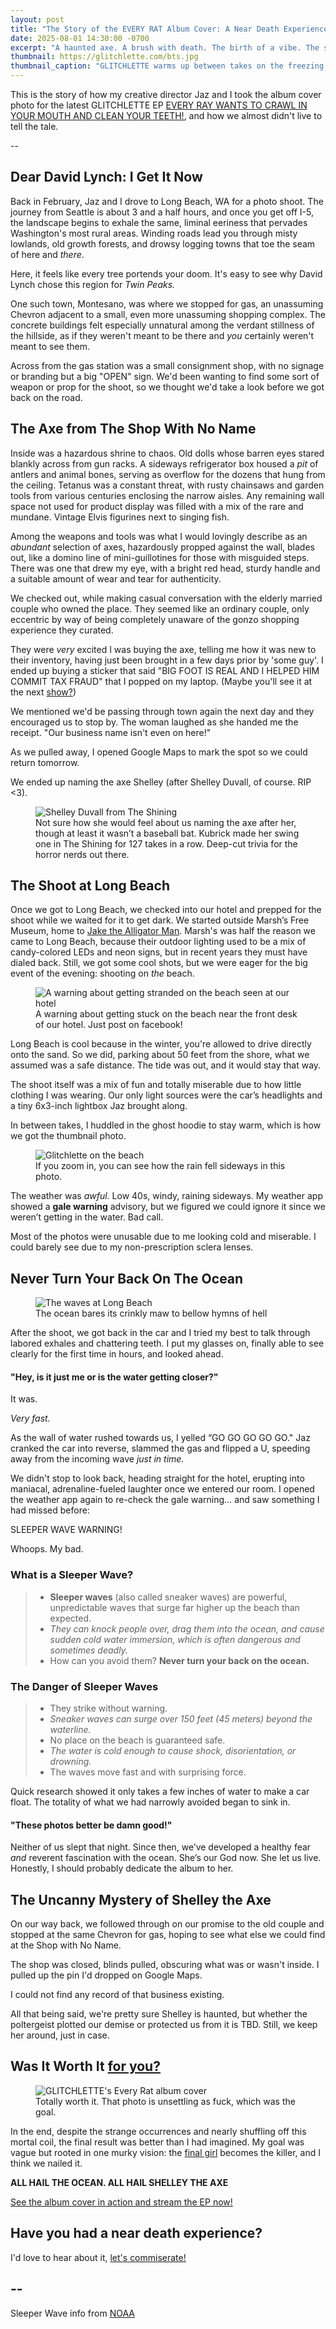 ```yaml
---
layout: post
title: "The Story of the EVERY RAT Album Cover: A Near Death Experience"
date: 2025-08-01 14:30:00 -0700
excerpt: "A haunted axe. A brush with death. The birth of a vibe. The story behind the EVERY RAT album cover and how Jaz and I almost died getting it."
thumbnail: https://glitchlette.com/bts.jpg
thumbnail_caption: "GLITCHLETTE warms up between takes on the freezing beach in February."
---
```


This is the story of how my creative director Jaz and I took the album cover photo for the latest GLITCHLETTE EP [EVERY RAY WANTS TO CRAWL IN YOUR MOUTH AND CLEAN YOUR TEETH!](/music), and how we almost didn't live to tell the tale. 

--

## Dear David Lynch: I Get It Now


Back in February, Jaz and I drove to Long Beach, WA for a photo shoot. The journey from Seattle is about 3 and a half hours, and once you get off I-5, the landscape begins to exhale the same, liminal eeriness that pervades Washington's most rural areas. Winding roads lead you through misty lowlands, old growth forests, and drowsy logging towns that toe the seam of here and *there*. 

Here, it feels like every tree portends your doom. It's easy to see why David Lynch chose this region for *Twin Peaks.* 


One such town, Montesano, was where we stopped for gas, an unassuming Chevron adjacent to a small, even more unassuming shopping complex. The concrete buildings felt especially unnatural among the verdant stillness of the hillside, as if they weren't meant to be there and  *you* certainly weren't meant to see them. 


Across from the gas station was a small consignment shop, with no signage or branding but a big "OPEN" sign. We'd been wanting to find some sort of weapon or prop for the shoot, so we thought we'd take a look before we got back on the road. 


## The Axe from The Shop With No Name


Inside was a hazardous shrine to chaos. Old dolls whose barren eyes stared blankly across from gun racks. A sideways refrigerator box housed a *pit* of antlers and animal bones, serving as overflow for the dozens that hung from the ceiling. Tetanus was a constant threat, with rusty chainsaws and garden tools from various centuries enclosing the narrow aisles. Any remaining wall space not used for product display was filled with a mix of the rare and mundane. Vintage Elvis figurines next to singing fish. 


Among the weapons and tools was what I would lovingly describe as an *abundant* selection of axes,  hazardously propped against the wall, blades out, like a domino line of mini-guillotines for those with misguided steps. There was one that drew my eye, with a bright red head, sturdy handle and a suitable amount of wear and tear for authenticity. 


We checked out, while making casual conversation with the elderly married couple who owned the place. They seemed like an ordinary couple, only eccentric by way of being completely unaware of the gonzo shopping experience they curated. 


They were *very* excited I was buying the axe, telling me how it was new to their inventory, having just been brought in a few days prior by 'some guy'. I ended up buying a sticker that said "BIG FOOT IS REAL AND I HELPED HIM COMMIT TAX FRAUD" that I popped on my laptop. (Maybe you'll see it at the next [show?](/shows))


 We mentioned we'd be passing through town again the next day and they encouraged us to stop by. The woman laughed as she handed me the receipt. "Our business name isn't even on here!"


As we pulled away, I opened Google Maps to mark the spot so we could return tomorrow. 


We ended up naming the axe Shelley (after Shelley Duvall, of course. RIP <3).

<figure>
  <img src="https://pyxis.nymag.com/v1/imgs/481/940/29ff3982bc6fc7b699a298fe651df6808b-08-shelley-duvall-the-shining.1x.rsquare.w1400.jpg" alt="Shelley Duvall from The Shining" class="blog-post-image">
  <br><figcaption>Not sure how she would feel about us naming the axe after her, though at least it wasn’t a baseball bat. Kubrick made her swing one in The Shining for 127 takes in a row. Deep-cut trivia for the horror nerds out there.</figcaption>
</figure>


## The Shoot at Long Beach


Once we got to Long Beach, we checked into our hotel and prepped for the shoot while we waited for it to get dark. We started outside Marsh’s Free Museum, home to [Jake the Alligator Man](https://en.wikipedia.org/wiki/Jake_the_Alligator_Man). Marsh's was half the reason we came to Long Beach, because their outdoor lighting used to be a mix of candy-colored LEDs and neon signs, but in recent years they must have dialed back. Still, we got some cool shots, but we were eager for the big event of the evening: shooting on *the* beach. 

<figure>
  <img src="/photos/longbeach_warning.jpeg" alt="A warning about getting stranded on the beach seen at our hotel" class="blog-post-image">
  <br><figcaption>A warning about getting stuck on the beach near the front desk of our hotel. Just post on facebook!</figcaption>
</figure>

Long Beach is cool because in the winter, you're allowed to drive directly onto the sand. So we did, parking about 50 feet from the shore, what we assumed was a safe distance. The tide was out, and it would stay that way. 

The shoot itself was a mix of fun and totally miserable due to how little clothing I was wearing. Our only light sources were the car’s headlights and a tiny 6x3-inch lightbox Jaz brought along.


In between takes, I huddled in the ghost hoodie to stay warm, which is how we got the thumbnail photo.


<figure>
  <img src="/photos/feltcute.jpeg" alt="Glitchlette on the beach" class="blog-post-image">
  <br><figcaption>If you zoom in, you can see how the rain fell sideways in this photo.</figcaption>
</figure>


The weather was *awful*. Low 40s, windy, raining sideways. My weather app showed a **gale warning** advisory, but we figured we could ignore it since we weren’t getting in the water. Bad call.


Most of the photos were unusable due to me looking cold and miserable. I could barely see due to my non-prescription sclera lenses.  


## Never Turn Your Back On The Ocean

<figure> <img src="/photos/There she is_filtered.jpg" alt="The waves at Long Beach" class="blog-post-image"><br><figcaption>The ocean bares its crinkly maw to bellow hymns of hell</figcaption></figure>

After the shoot, we got back in the car and I tried my best to talk through labored exhales and chattering teeth. I put my glasses on, finally able to see clearly for the first time in hours, and looked ahead.

#### "Hey, is it just me or is the water getting closer?"

It was.

*Very fast.*

As the wall of water rushed towards us, I yelled “GO GO GO GO GO." Jaz cranked the car into reverse, slammed the gas and flipped a U, speeding away from the incoming wave *just in time.* 


We didn't stop to look back, heading straight for the hotel, erupting into maniacal, adrenaline-fueled laughter once we entered our room. I opened the weather app again to re-check the gale warning… and saw something I had missed before:


 SLEEPER WAVE WARNING!

Whoops. My bad. 


### What is a Sleeper Wave?
>- **Sleeper waves** (also called sneaker waves) are powerful, unpredictable waves that surge far higher up the beach than expected.
>- *They can knock people over, drag them into the ocean, and cause sudden cold water immersion, which is often dangerous and sometimes deadly.*
>- How can you avoid them? **Never turn your back on the ocean.**

### The Danger of Sleeper Waves
>- They strike without warning.
>- *Sneaker waves can surge over 150 feet (45 meters) beyond the waterline.*
>- No place on the beach is guaranteed safe.
>- *The water is cold enough to cause shock, disorientation, or drowning.*
>- The waves move fast and with surprising force.



Quick research showed it only takes a few inches of water to make a car float. The totality of what we had narrowly avoided began to sink in. 

#### "These photos better be damn good!"


Neither of us slept that night. Since then, we’ve developed a healthy fear *and* reverent fascination with the ocean. She’s our God now. She let us live. Honestly, I should probably dedicate the album to her.


## The Uncanny Mystery of Shelley the Axe


On our way back, we followed through on our promise to the old couple and stopped at the same Chevron for gas, hoping to see what else we could find at the Shop with No Name. 


The shop was closed, blinds pulled, obscuring what was or wasn't inside. I pulled up the pin I'd dropped on Google Maps. 


I could not find any record of that business existing. 


All that being said, we're pretty sure Shelley is haunted, but whether the poltergeist plotted our demise or protected us from it is TBD. Still, we keep her around, just in case. 


## Was It Worth It [for you?](https://glitchlette.bandcamp.com/track/shroud) 

<figure>
  <img src="/photos/EVERYRAT_OG.jpg" alt="GLITCHLETTE's Every Rat album cover" class="blog-post-image">
  <br><figcaption>Totally worth it. That photo is unsettling as fuck, which was the goal.</figcaption>
</figure>


In the end, despite the strange occurrences and nearly shuffling off this mortal coil, the final result was better than I had imagined. My goal was vague but rooted in one murky vision: the [final girl](https://en.wikipedia.org/wiki/Final_girl) becomes the killer, and I think we nailed it. 

**ALL HAIL THE OCEAN. ALL HAIL SHELLEY THE AXE**


[See the album cover in action and stream the EP now!](/music)


## Have you had a near death experience? 

I'd love to hear about it, [let's commiserate!](https://glitchlette.com/guestbook)

--
--
Sleeper Wave info from [NOAA](https://www.weather.gov/safety/sneaker-waves)
